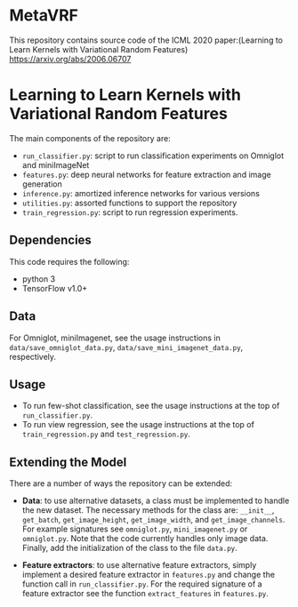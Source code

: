 # MetaVRF
This repository contains source code of the ICML 2020 paper:(Learning to Learn Kernels with Variational Random Features)
https://arxiv.org/abs/2006.06707


Learning to Learn Kernels with Variational Random Features
====================================================



The main components of the repository are:

* ``run_classifier.py``: script to run classification experiments on Omniglot and miniImageNet
* ``features.py``: deep neural networks for feature extraction and image generation
* ``inference.py``: amortized inference networks for various versions
* ``utilities.py``: assorted functions to support the repository
* ``train_regression.py``: script to run regression experiments.

Dependencies
------------
This code requires the following:

*  python 3
* TensorFlow v1.0+

Data
----
For Omniglot, miniImagenet, see the usage instructions in ``data/save_omniglot_data.py``, ``data/save_mini_imagenet_data.py``, respectively.

Usage
-----

* To run few-shot classification, see the usage instructions at the top of ``run_classifier.py``.
* To run view regression, see the usage instructions at the top of ``train_regression.py`` and  ``test_regression.py``.


Extending the Model
-------------------

There are a number of ways the repository can be extended:

* **Data**: to use alternative datasets, a class must be implemented to handle the new dataset. The necessary methods for the class are: ``__init__``, ``get_batch``, ``get_image_height``, ``get_image_width``, and ``get_image_channels``. For example signatures see ``omniglot.py``, ``mini_imagenet.py`` or ``omniglot.py``. Note that the code currently handles only image data. Finally, add the initialization of the class to the file ``data.py``.

* **Feature extractors**: to use alternative feature extractors, simply implement a desired feature extractor in ``features.py`` and change the function call in ``run_classifier.py``. For the required signature of a feature extractor see the function ``extract_features`` in ``features.py``.
